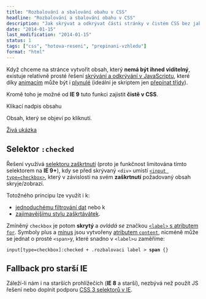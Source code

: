 ```yaml
---
title: "Rozbalování a sbalování obahu v CSS"
headline: "Rozbalování a sbalování obahu v CSS"
description: "Jak skrývat a odkrývat části stránky v čistém CSS bez jakéhokoliv JavaScriptu."
date: "2014-01-15"
last_modification: "2014-01-15"
status: 1
tags: ["css", "hotova-reseni", "prepinani-vzhledu"]
format: "html"
---
```


<p>Když chceme na stránce vytvořit obsah, který <b>nemá být ihned viditelný</b>, existuje relativně prosté řešení <a href="/zobrazit-skryt">skrývání a odkrývání v JavaScriptu</a>, které díky <a href="/animace">animacím</a> může být i <a href="/animace-skryt">plynulé</a> (ideální je skriptem jen <a href="/prepinani-trid">přepínat třídy</a>).</p>

<p>Kromě toho je možné od <b>IE 9</b> tuto funkci zajistit <b>čistě v CSS</b>.</p>

<div class="live">
<style>
/* Přepínání */
input.rozbalovac {display: none;} /* skrytí inputu */
input[type=checkbox]:checked + .rozbalovaci .obsah {display: block} /* zobrazení obsahu */

.rozbalovaci > .obsah {display: none} /* skrytí obsahu */

/* Styl přepínátka */
.rozbalovaci > label {
  display: block;
  cursor: pointer;
  background: #0D6AB7;
  color: #fff;
  padding: .5em;
}
input[type=checkbox]:checked + .rozbalovaci label {background: #1081DD;}

.rozbalovaci > label:before {content: "+"; background: #fff; color: #000; padding: 0 .3em; margin-right: .5em; border-radius: 3px}
input[type=checkbox]:checked + .rozbalovaci label:before {content: "−"}

.rozbalovaci > .obsah {background: #fff; padding: .5em}
</style>
<input type="checkbox" class="rozbalovac" id="box1">
<div class="rozbalovaci">
  <label for="box1">Klikací nadpis obsahu</label>
  <div class="obsah">
    <p>Obsah, který se objeví po kliknutí.</p>
  </div>
</div>
</div>

<p><a href="http://kod.djpw.cz/ifbb">Živá ukázka</a></p>

<h2 id="selektor-checked">Selektor <code>:checked</code></h2>
<p>Řešení využívá <a href="/css-selektory#checked">selektoru zaškrtnutí</a> (proto je funkčnost limitována tímto selektorem na <b>IE 9+</b>), kdy se před skrývaný <code>&lt;div></code> umístí <a href="/input#type-checkbox"><code>&lt;input type=checkbox></code></a>, který v závislosti na svém <b>zaškrtnutí</b> požadovaný obsah skryje/zobrazí.</p>

<p>Totožného principu lze využít i k:</p>
<ul>
  <li><a href="/css-filtrovani-dat">jednoduchému filtrování dat</a> nebo k </li>
  <li><a href="/stylovani-checked">zajímavějšímu stylu zaškrtávátek</a>.</li>
</ul>

<p>Zmíněný <code>checkbox</code> je potom <b>skrytý</b> a <i>ovládá se</i> značkou <a href="/label-for"><code>&lt;label></code> s atributem <code>for</code></a>. Symboly plus a <a href="/ceska-klavesnice#kody">mínus</a> jsou vytvořeny <a href="/content-attr">atributem <code>content</code></a>, nicméně může se jednat o prosté <code>&lt;span></code>y, které snadno v <code>&lt;label>u</code> zaměříme:</p>

<pre><code>input[type=checkbox]:checked + .rozbalovaci label > <b>span</b> {}</code></pre>

<h2 id="fallback">Fallback pro starší IE</h2>
<p>Záleží-li nám i na starších prohlížečích (<b>IE 8</b> a starší), nezbývá než použít JS řešení nebo doplnit podporu <a href="/css3-ie">CSS 3 selektorů v IE</a>.</p>